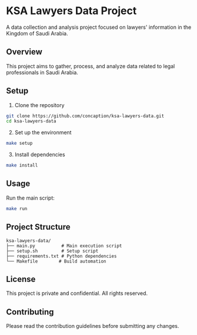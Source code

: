# KSA Lawyers Data Project

A data collection and analysis project focused on lawyers' information in the Kingdom of Saudi Arabia.

## Overview

This project aims to gather, process, and analyze data related to legal professionals in Saudi Arabia.

## Setup

1. Clone the repository
```bash
git clone https://github.com/concaption/ksa-lawyers-data.git
cd ksa-lawyers-data
```

2. Set up the environment
```bash
make setup
```

3. Install dependencies
```bash
make install
```

## Usage

Run the main script:
```bash
make run
```

## Project Structure

```
ksa-lawyers-data/
├── main.py          # Main execution script
├── setup.sh         # Setup script
├── requirements.txt # Python dependencies
└── Makefile        # Build automation
```

## License

This project is private and confidential. All rights reserved.

## Contributing

Please read the contribution guidelines before submitting any changes.
